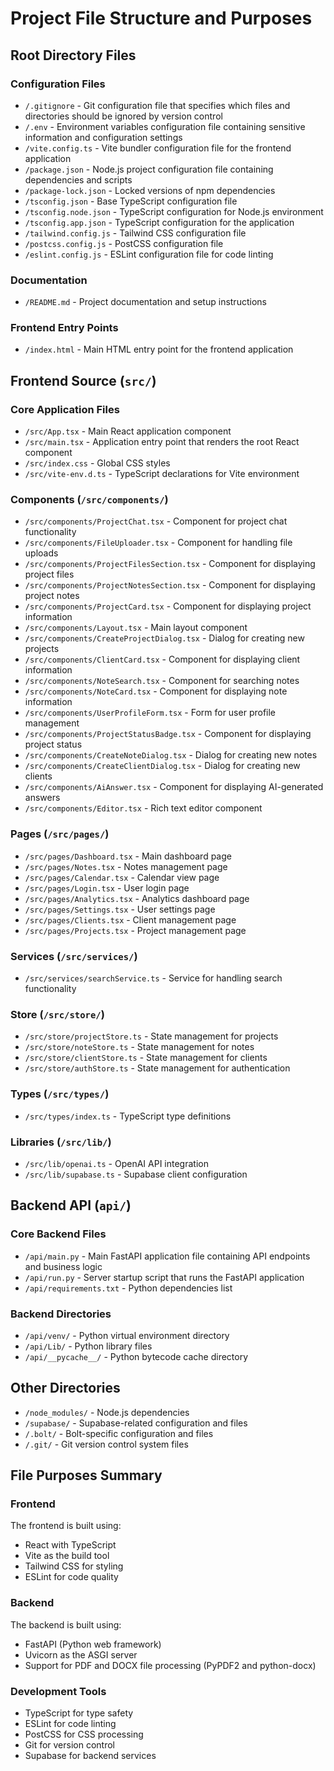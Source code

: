 # Project File Structure and Purposes

## Root Directory Files

### Configuration Files
- `/.gitignore` - Git configuration file that specifies which files and directories should be ignored by version control
- `/.env` - Environment variables configuration file containing sensitive information and configuration settings
- `/vite.config.ts` - Vite bundler configuration file for the frontend application
- `/package.json` - Node.js project configuration file containing dependencies and scripts
- `/package-lock.json` - Locked versions of npm dependencies
- `/tsconfig.json` - Base TypeScript configuration file
- `/tsconfig.node.json` - TypeScript configuration for Node.js environment
- `/tsconfig.app.json` - TypeScript configuration for the application
- `/tailwind.config.js` - Tailwind CSS configuration file
- `/postcss.config.js` - PostCSS configuration file
- `/eslint.config.js` - ESLint configuration file for code linting

### Documentation
- `/README.md` - Project documentation and setup instructions

### Frontend Entry Points
- `/index.html` - Main HTML entry point for the frontend application

## Frontend Source (`src/`)

### Core Application Files
- `/src/App.tsx` - Main React application component
- `/src/main.tsx` - Application entry point that renders the root React component
- `/src/index.css` - Global CSS styles
- `/src/vite-env.d.ts` - TypeScript declarations for Vite environment

### Components (`/src/components/`)
- `/src/components/ProjectChat.tsx` - Component for project chat functionality
- `/src/components/FileUploader.tsx` - Component for handling file uploads
- `/src/components/ProjectFilesSection.tsx` - Component for displaying project files
- `/src/components/ProjectNotesSection.tsx` - Component for displaying project notes
- `/src/components/ProjectCard.tsx` - Component for displaying project information
- `/src/components/Layout.tsx` - Main layout component
- `/src/components/CreateProjectDialog.tsx` - Dialog for creating new projects
- `/src/components/ClientCard.tsx` - Component for displaying client information
- `/src/components/NoteSearch.tsx` - Component for searching notes
- `/src/components/NoteCard.tsx` - Component for displaying note information
- `/src/components/UserProfileForm.tsx` - Form for user profile management
- `/src/components/ProjectStatusBadge.tsx` - Component for displaying project status
- `/src/components/CreateNoteDialog.tsx` - Dialog for creating new notes
- `/src/components/CreateClientDialog.tsx` - Dialog for creating new clients
- `/src/components/AiAnswer.tsx` - Component for displaying AI-generated answers
- `/src/components/Editor.tsx` - Rich text editor component

### Pages (`/src/pages/`)
- `/src/pages/Dashboard.tsx` - Main dashboard page
- `/src/pages/Notes.tsx` - Notes management page
- `/src/pages/Calendar.tsx` - Calendar view page
- `/src/pages/Login.tsx` - User login page
- `/src/pages/Analytics.tsx` - Analytics dashboard page
- `/src/pages/Settings.tsx` - User settings page
- `/src/pages/Clients.tsx` - Client management page
- `/src/pages/Projects.tsx` - Project management page

### Services (`/src/services/`)
- `/src/services/searchService.ts` - Service for handling search functionality

### Store (`/src/store/`)
- `/src/store/projectStore.ts` - State management for projects
- `/src/store/noteStore.ts` - State management for notes
- `/src/store/clientStore.ts` - State management for clients
- `/src/store/authStore.ts` - State management for authentication

### Types (`/src/types/`)
- `/src/types/index.ts` - TypeScript type definitions

### Libraries (`/src/lib/`)
- `/src/lib/openai.ts` - OpenAI API integration
- `/src/lib/supabase.ts` - Supabase client configuration

## Backend API (`api/`)

### Core Backend Files
- `/api/main.py` - Main FastAPI application file containing API endpoints and business logic
- `/api/run.py` - Server startup script that runs the FastAPI application
- `/api/requirements.txt` - Python dependencies list

### Backend Directories
- `/api/venv/` - Python virtual environment directory
- `/api/Lib/` - Python library files
- `/api/__pycache__/` - Python bytecode cache directory

## Other Directories
- `/node_modules/` - Node.js dependencies
- `/supabase/` - Supabase-related configuration and files
- `/.bolt/` - Bolt-specific configuration and files
- `/.git/` - Git version control system files

## File Purposes Summary

### Frontend
The frontend is built using:
- React with TypeScript
- Vite as the build tool
- Tailwind CSS for styling
- ESLint for code quality

### Backend
The backend is built using:
- FastAPI (Python web framework)
- Uvicorn as the ASGI server
- Support for PDF and DOCX file processing (PyPDF2 and python-docx)

### Development Tools
- TypeScript for type safety
- ESLint for code linting
- PostCSS for CSS processing
- Git for version control
- Supabase for backend services 